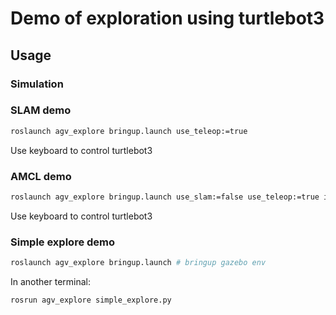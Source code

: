 # Demo of exploration using turtlebot3


## Usage

### Simulation

### SLAM demo

```bash
roslaunch agv_explore bringup.launch use_teleop:=true
```

Use keyboard to control turtlebot3

### AMCL demo

```bash
roslaunch agv_explore bringup.launch use_slam:=false use_teleop:=true initial_pose_x:=-2 initial_pose_y:=-0.5
```

Use keyboard to control turtlebot3




### Simple explore demo

```bash
roslaunch agv_explore bringup.launch # bringup gazebo env
```

In another terminal:

```bash
rosrun agv_explore simple_explore.py
```

